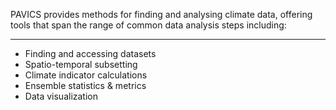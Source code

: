 PAVICS provides methods for finding and analysing climate data, offering tools that span
the range of common data analysis steps including:
___
* Finding and accessing datasets
* Spatio-temporal subsetting
* Climate indicator calculations
* Ensemble statistics & metrics
* Data visualization